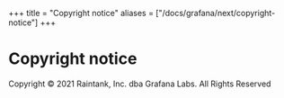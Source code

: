 +++
title = "Copyright notice"
aliases = ["/docs/grafana/next/copyright-notice"]
+++

# Copyright notice

Copyright &#169; 2021 Raintank, Inc. dba Grafana Labs. All Rights Reserved
